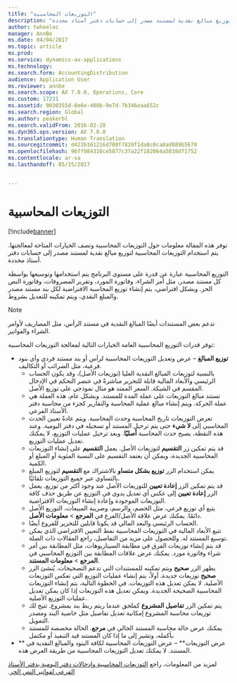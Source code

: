 ```yaml
---
title: "التوزيعات المحاسبية"
description: "توفر هذه المقالة معلومات حول التوزيعات المحاسبية وتصف الخيارات المتاحة لمعالجتها. يتم استخدام التوزيعات المحاسبية لتوزيع مبالغ نقدية لمستند مصدر إلى حسابات دفتر أستاذ محددة."
author: twheeloc
manager: AnnBe
ms.date: 04/04/2017
ms.topic: article
ms.prod: 
ms.service: dynamics-ax-applications
ms.technology: 
ms.search.form: AccountingDistribution
audience: Application User
ms.reviewer: annbe
ms.search.scope: AX 7.0.0, Operations, Core
ms.custom: 17231
ms.assetid: 9030355d-8e6e-408b-9e7d-7b346eaa652c
ms.search.region: Global
ms.author: peakerbl
ms.search.validFrom: 2016-02-28
ms.dyn365.ops.version: AX 7.0.0
ms.translationtype: Human Translation
ms.sourcegitcommit: d421b161216d700f7819f1da8c0ca8ad089b5670
ms.openlocfilehash: 96ff984310ce5877c37a22f182064a5038d71752
ms.contentlocale: ar-sa
ms.lasthandoff: 05/25/2017


---
```


# <a name="accounting-distributions"></a>التوزيعات المحاسبية

[!include[banner](../includes/banner.md)]


توفر هذه المقالة معلومات حول التوزيعات المحاسبية وتصف الخيارات المتاحة لمعالجتها. يتم استخدام التوزيعات المحاسبية لتوزيع مبالغ نقدية لمستند مصدر إلى حسابات دفتر أستاذ محددة. 

التوزيع المحاسبية عبارة عن قدرة على مستوى البرنامج يتم استخدامها وتوسيعها بواسطة كل مستند مصدر، مثل أمر الشراء، وفاتورة المورد، وتقرير المصروفات، وفاتورة النص الحر. وبشكل افتراضي، يتم إنشاء توزيع المحاسبة الافتراضية لكل بند مستند مصدر والمبلغ النقدي، ويتم تمكينه للتعديل بشروط. 

> [!Note] 
> تدعم بعض المستندات أيضًا المبالغ النقدية في مستند الرأس، مثل المصاريف لأوامر الشراء والفواتير. 

توفر قدرات التوزيع المحاسبية العامة الخيارات التالية لمعالجة التوزيعات المحاسبية:

-   **توزيع المبالغ** – عرض وتعديل التوزيعات المحاسبية لرأس أو بند مستند فردي وأي بنود فرعية، مثل الضرائب أو التكاليف.
    -   بالنسبة لتوزيعات المبالغ النقدية العليا (توزيعات الأصل)، وقد يكون الحساب الرئيسي والأبعاد المالية قابلة للتحرير مباشرةً في عنصر التحكم في الإدخال المقسم في الشبكة. السعر الممتد هو مثال نموذجي على توزيع الأصل.
    -   تستند مبالغ التوزيعات على عملة المدة للمستند. وبشكل عام، هذه العملة هي عملة الحركة. ويتم إنشاء مبالغ عملية المحاسبة والتقارير كجزء من محاسبة دفتر الأستاذ الفرعي.
    -   تعرض التوزيعات تاريخ المحاسبة وحدث المحاسبة. ويتم عادةً تعيين الحدث المحاسبي إلى **لا شيء** حتى يتم ترحيل المستند أو تسجيله في دفتر اليومية. وعند هذه النقطة، يصبح حدث المحاسبة **أصليًا**. وبعد ترحيل عمليات التوزيع، لا يمكنك تعديل عمليات التوزيع.
    -   قد يتم تمكين زر **التقسيم** لتوزيعات الأصل. يعمل **التقسيم** على إنشاء التوزيعات المحاسبية الجديدة، ويمكن أن يعتمد التقسيم على النسبة المئوية أو المبلغ أو الكمية.
    -   يمكن استخدام الزر **‏‫توزيع بشكل متساو‬** بالاشتراك مع **التقسيم** لتوزيع المبلغ بالتساوي عبر جميع التوزيعات تلقائيًا.
    -   قد يتم تمكين الزر **إعادة تعيين** للتوزيعات الأصل عند وجود أكثر من توزيع. يعمل الزر **إعادة تعيين** إلى عكس أي تعديل يدوي في التوزيع عن طريق حذف كافة التوزيعات الموجودة وإعادة إنشاء التوزيعات الافتراضية.
    -   يتبع أي توزيع فرعي، مثل الخصم، والرسم، وضريبة المبيعات، التوزيع الأصل دائمًا. يمكنك عرض علاقة الأصل/الفرع في **المرجع** &gt; **معلومات الأصل**.
    -   الحساب الرئيسي والبعد المالي قد يكونا قابلين للتحرير للفروع أيضًا.
    -   تتبع الأبعاد المالية في التوزيعات المحاسبية نمط التعيين الافتراضي الذي يمكن توسيع المستند له. وللحصول على مزيد من التفاصيل، راجع المقالات ذات الصلة.
    -   قد يتم إنشاء توزيعات الفرق في مطابقة السيناريوهات، مثل المطابقة بين أمر شراء وفاتورة مورد. يمكنك عرض علاقات المطابقة بين التوزيع المحاسبي في **المرجع** &gt; **معلومات المستند**.
    -   يظهر الزر **صحيح** ويتم تمكينه للمستندات التي تدعم التصحيحات. يُنشئ الزر **صحيح** توزيعات جديدة. أولاً، يتم إنشاء عمليات التوزيع التي تعكس التوزيعات الأصلية.‬ لا يمكن تعديل هذه التوزيعات. في الخطوة التالية، يتم إنشاء التوزيعات المحاسبية الصحيحة الجديدة.‬ ويمكن تعديل هذه التوزيعات إذا كان يمكن تعديل عمليات التوزيع الأصلية.
    -   يتم تمكين الزر **تفاصيل المشروع** كملحق عندما ريتم ربط بند بمشروع. تتيح لك توزيعات محاسبة المشروع إمكانية تعديل تفاصيل مثل خاصية البند ومصدر التمويل.
    -   يمكنك عرض حالة محاسبة المستند الحالي في **مرجع**. الحالة مخصصة للمستند بأكمله، وتشير إلى ما إذا كان المستند قيد التنفيذ أو مكتمل.‬
-   ** عرض التوزيعات** – عرض التوزيعات المحاسبية لكافة البنود والمبالغ النقدية في المستند. لا يمكنك تعديل التوزيعات المحاسبية من طريقة العرض هذه.


‏‫لمزيد من المعلومات، راجع [التوزيعات المحاسبية وإدخالات دفتر اليومية بدفتر الأستاذ الفرعي لفواتير النص الحر](accounting-distributions-subledger-journal-entries-vendor-invoices.md).



